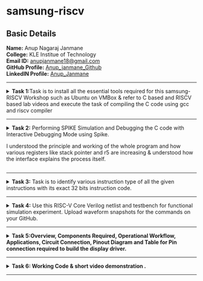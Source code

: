 # samsung-riscv
##  Basic Details

**Name:** Anup Nagaraj Janmane  
**College:** KLE Institue of Technology  
**Email ID:** anupjanmane18@gmail.com  
**GitHub Profile:** [Anup_janmane_Github](https://github.com/anupjanmane18)  
**LinkedIN Profile:** [Anup_Janmane](https://www.linkedin.com/in/anup-janmane-a960b325b/)

----------------------------------------------------------------------------------------------------------------

<details>
<summary><b>Task 1:</b>Task is to install all the essential tools required for this samsung-RISCV  Workshop such as Ubuntu on VMBox & refer to C based and RISCV based lab videos and execute the task of compiling the C code using gcc and riscv compiler</summary><br>

### Install Ubuntu 20.04 LTS on Oracle Virtual Machine Box

Firstly, I have downloaded the virtual box from the links provided to us and
loaded a linux version with image dock file sent  
![Ubuntu and VMBox Installation](https://github.com/anupjanmane18/samsung-riscv/blob/main/task1/virtual_machine_installed.png)

### C Language based LAB
I have successfully run the virtual machine and compiled the tasks.

Initial task is:-

### write a program to compile the sum of first 5 natural numbers in c:

we have written the code sum of 1st 5 numbers in leafpad as shown below.

```
gcc sum_1ton.c

./a.out
```

this code will be run in terminal to get output as 15 for 1st 5 numbers as shown below :


![image](https://github.com/anupjanmane18/samsung-riscv/blob/main/task1/C%20Code%20compiled%20on%20gcc%20Compiler.png)

### RISCV based LAB

1. Using the cat command, the entire C code will be displayed on the terminal.
   
![image](https://github.com/anupjanmane18/samsung-riscv/blob/main/task1/cat%20Command.png)

2. A program is run to obtain risc-v version of the code previously written in c:

  	 ```
	riscv64-unknown-elf-gcc -O1 -mabi=lp64 -march=rv64i -o sum_1ton.o sum_1ton.c
	```

![image](https://github.com/anupjanmane18/samsung-riscv/blob/main/task1/RISCV_C_CODE_O1.png)


3. As the whole version of above code looks lengthier we have used below code to make it shorter
	
 	```
	riscv64 -unknown-elf-objdump -d sum1ton.o | less
	```
 
& we have obtained the required main part to compare the execution in assembly language as shown below :

	
 
![image](https://github.com/anupjanmane18/samsung-riscv/blob/main/task1/Objdump%20using%20-O1%20format.png)

4. Open the same terminal and run the given command:
 
 	```
	riscv64-unknown-elf-gcc -Ofast -mabi=lp64 -march=rv64i -o sum_1ton.o sum_1ton.c
	``` 


![image](https://github.com/anupjanmane18/samsung-riscv/blob/main/task1/RISCV_CODE_Ofast.png)

5. As the whole version of above code looks lengthier as earlier we have used below code to make it shorter
	
 	```
	riscv64 -unknown-elf-objdump -d sum1ton.o | less
	```
 
& we have obtained the required main part to compare the execution in assembly language as shown below :



![image](https://github.com/anupjanmane18/samsung-riscv/blob/main/task1/Objdump%20using%20-Ofast%20format.png)

### End of 1st task
</details>

------------------------------------------------------------------------------------------------------------------

<details>
<summary><b>Task 2:</b> Performing SPIKE Simulation and Debugging the C code with Interactive Debugging Mode using Spike.
	
I understood the principle and working of the whole program and how various registers like stack pointer and r5 are increasing & understood how the interface explains the process itself.
</summary> 

### What is SPIKE in RISCV?
* Spike is a free, open-source C++ simulator for the RISC-V ISA that models a RISC-V core and cache system. It can be used to run programs and a Linux kernel, and can be a starting point for running software on a RISC-V target.

### Testing the SPIKE Simulator for sum1ton.c
**spike_O1_objdump**

* Here we are compare both of the compiler that must display the same output on the terminal.
* after that we are gona debug the sum1ton.c of **-O1_format** using SPIKE simulator

![image](https://github.com/anupjanmane18/samsung-riscv/blob/main/task2/spike_O1_objdump_for_sum1ton.png)

* In the above picture registor a0 earlier has value 21000 in hex decimal.
* After running the registor a0 became 21180 in hexa decimal.
* * Because there has +384 in decimal,so after calculation it gives the above value 

**Spike_Ofast_objdump**

* Here also goes the same we compare both of the compiler that must display the same output on the terminal.
* after that we are gona debug the sum1ton.c of **-Ofast_format** using SPIKE simulator



![image](https://github.com/anupjanmane18/samsung-riscv/blob/main/task2/spike_Ofast_objdump_for_sum1ton.png)

* In the above picture registor sp earlier has value 3ffffffb50 in hex decimal.
* After running the registor a0 became 3ffffffb40 in hexa decimal.
* Because there has -16 in decimal,so after calculation it gives the above value.

### Multiplication of first n natural numbers (C program):

**Here i have used n value as 7**

![image](https://github.com/anupjanmane18/samsung-riscv/blob/main/task2/c_code_for_mult_on_gcc_Compiler.png)

**riscv_objdump_O1_format**

* we have obtained the required main part to compare the execution in assembly language as shown below :

![image](https://github.com/anupjanmane18/samsung-riscv/blob/main/task2/Objdump_using%20-O1_format_for_mult.png)

**riscv_objdump_Ofast_format**

* we have obtained the required main part to compare the execution in assembly language as shown below :

![image](https://github.com/anupjanmane18/samsung-riscv/blob/main/task2/Objdump_using%20-Ofast_format_for_mult.png)


### Testing the SPIKE Simulator for new c program i.e mult1ton.c
**spike_O1_objdump**

* Here we are compare both of the compiler that must display the same output on the terminal.
* after that we are gona debug the sum1ton.c of **-O1_format** using SPIKE simulator

![image](https://github.com/anupjanmane18/samsung-riscv/blob/main/task2/spike_O1_objdump_for_mult1ton.png)

* In the above picture registor a2 earlier has value 1000 in hex decimal.
* After running the registor a2 became 13b0 in hexa decimal.
* Because there has +944 in decimal,so after calculation it gives the above value. 

**Spike_Ofast_objdump**

* Here also goes the same we compare both of the compiler that must display the same output on the terminal.
* after that we are gona debug the sum1ton.c of **-Ofast_format** using SPIKE simulator



![image](https://github.com/anupjanmane18/samsung-riscv/blob/main/task2/spike_Ofast_objdump_for_mult1ton.png)

* In the above picture registor a0 earlier has value 21000 in hex decimal.
* After running the registor a0 became 21180 in hexa decimal.
* Because there has +384 in decimal,so after calculation it gives the above value.

### Steps to debug spike simulation

* bring the pointer to a starting location using
```
until pc 0 100b0(loaction address uh wish to)
```
* next get the value of the registor by using
```
reg 0 a2(your registor address)
```
* next run the next intrsuction by clicking Enter key.
* after that repeat the above instruction i.e **reg 0** instruction & compare the previous value and next value.


* I have used same for both O1_format & Ofast_formate in sum1ton.c & mult1ton.c files 

### End of 2nd task
</details>

------------------------------------------------------------------------------------------------------------------

<details>
<summary><b>Task 3:</b> Task is to identify various instruction type of all the given instructions with its exact 32 bits instruction code. </summary>

### INSTRUCTIONS FORMAT IN RISC-V  
 
There are 6 instruction formats in RISC-V:  
1. R-format  
2. I-format  
3. S-format  
4. B-format  
5. U-format  
6. J-format

### 1. R-type Instruction  
* In RV32, each instruction is of size 32 bits.
* In R-type instruction, R stands for register
* This instruction type is used to execute various arithmetic and logical operations.
* The entire 32 bits instruction is divided into 6 fields as shown below.
![R-type](https://github.com/anupjanmane18/samsung-riscv/blob/main/task3/R_type_instruction.png)

### 2. I-type Instruction  
* In RV32, each instruction is of size 32 bits.
* In I-type instruction, I stand for immediate which means that operations use Registers and Immediate value
* This instruction type is used in immediate and load operations.
*  The entire 32 bits instruction is divided into 5 fields as shown below.

![I-type](https://github.com/anupjanmane18/samsung-riscv/blob/main/task3/I_type_instruction.png)

**Example: ADDI rd, rs1, imm**


### 3. S-type Instruction  

* In RV32, each instruction is of size 32 bits.
*  In S-type instruction, S stand for store which means it is store type instruction that helps to store the value of register into the memory.
*  Mainly, this instruction type is used for store operations.
*  The entire 32 bits instruction is divided into 6 fields as shown below.  
  
![s-type](https://github.com/anupjanmane18/samsung-riscv/blob/main/task3/S_type_instruction.png)

**Example: SW rs2, imm(rs1)**


### 4. B-type Instruction  
* In RV32, each instruction is of size 32 bits.
* In B-type instruction, B stand for branching which means it is mainly used for branching based on certain conditions.
*  The entire 32 bits instruction is divided into 8 fields as shown below.  
  
![B-type](https://github.com/anupjanmane18/samsung-riscv/blob/main/task3/B_type_instruction.png)

**Example: BEQ rs1, rs2, imm**   
 
  
### 5. U-type Instruction  
* In RV32, each instruction is of size 32 bits.
*  In U-type instruction, U stand for Upper Immediate instructions which means it is simply used to transfer the immediate data into the destination register.
*  The entire 32 bits instruction is divided into 3 fields as shown below.  
  
![u-type](https://github.com/anupjanmane18/samsung-riscv/blob/main/task3/U_type_instruction.png)

**Example: LUI rd, imm**   

  
### 6. J-type Instruction  
* In RV32, each instruction is of size 32 bits.
* In J-type instruction, J stand for jump, which means that this instruction format is used to implement jump type instruction.
*  The entire 32 bits instruction is divided into 6 fields as shown below.  
  
![j-type](https://github.com/anupjanmane18/samsung-riscv/blob/main/task3/J_type_instruction.png)

**Example: JAL rd, imm**

### There are 15 unique instructions from RISCV objdump application as follows:
------------------------
### 1. ADDI sp, sp, -16  

![I_type](https://github.com/user-attachments/assets/a26a328f-86e3-44bd-8197-b1d63b14179a)


> * In this instruction ADD means Addition, I means Immediate,
> * hence this instruction belongs to I-type instruction set.

- **Opcode for ADDI :** `0010011`  
- **rd = sp :** `00010`  
- **rs1 = sp :** `00010`  
- **imm[11:0] = -16 :** `111111110000`  
- **func3 :** `000`
  
**32 bits instruction :** ```111111110000|00010|000|00010|0010011``` 

--------------
### 2. SD ra 8(sp) 

![S_type](https://github.com/user-attachments/assets/eab1ca7b-f6ef-48a0-8ea5-beb055acd129)


> * In this instruction SD means store doubleword instruction,
> *  hence this instruction belongs to S-type instruction set.  
 
- **Immediate :** 000000001000 (split into imm[11:5] = 0000000 and imm[4:0] = 01000)
- **rs1 = sp :** 00010
- **rs2 = ra :** 00001
- **funct3:** 011
- **Opcode for SD :** 0100011

**32-bit instruction:** `0000000|00001|00010|011|01000|0100011`

-------------
### 3. LD ra 8(sp)

![image](https://github.com/user-attachments/assets/1c0d8506-db98-45da-b412-5e2f1180b59e)
> * In this instruction LD means  load doubleword instruction,
> *  hence this instruction belongs to S-type instruction set.

- **Immediate :** 000000001000 (split into imm[11:5] = 0000000 and imm[4:0] = 01000)
- **rs2 = ra :** 00001
- **rs1 = sp :** 00010
- **funct3:** 010 (assuming it's a store operation like `SW`)
- **Opcode for Store :** 0100011

**32-bit instruction:** `0000000|00001|00010|010|01000|0100011`

-------------------
### 4. MV a1 a0 


![image](https://github.com/user-attachments/assets/0b0164b6-a416-48d5-8602-74cea98d939f)

**The MV (Move) instruction is a pseudo-instruction in RISC-V, which is equivalent to:
ADD a1, a0, x0**

> * In this instruction MV means  pseudo-instruction,
> *  hence this instruction belongs to S-type instruction set.

- **Immediate :** 0000000 (split into imm[11:5] = 0000000 and imm[4:0] = 00000)
- **rs1 = a0 :** 01010
- **rs2 = x0 :** 00000
- **funct3:** 000
- **Opcode for ADD :** 0100011

**32-bit instruction:** `0000000|00000|01010|000|00000|0100011`


------------------------------
### 5. BEQZ a5 101f0 <exit+0x2c>

![image](https://github.com/user-attachments/assets/8e3d4a6a-59fa-4afd-be84-5b38e3c0185b)

**The BEQZ pseudo-instruction means "branch if equal to zero" and is equivalent to:
BEQ a5, x0, offset**



> * In this instruction BWQZ means  pseudo-instruction,short for "branch if equal to zero."
> *  hence this instruction belongs to B-type instruction set.

- **Immediate :** `1000000011100` (split into imm[12] = `1`, imm[10:5] = `000000`, imm[4:1] = `01110`, imm[11] = `0`)
- **rs1 = a5 :** `01111`
- **rs2 = x0 :** `00000`
- **funct3:** `000`
- **Opcode for BEQ:** `1100011`

**32-bit instruction:** `1000000|00000|01111|000|01110|1100011`

---------------------
### 6. SRAI s1 a5 0x3

![image](https://github.com/user-attachments/assets/e1236784-f266-45a2-a05e-67706beeb944)

> * In this instruction SRAI means  Shift Right Arithmetic Immediate.
> *  hence this instruction belongs to I-type instruction set.

- **Immediate :** `000000000011` (split into imm[11:0] = `000000000011`)
- **rs1 = a5 :** `01111`
- **rd = s1 :** `01001`
- **funct3:** `101`
- **Opcode for SRAI :** `0010011`

**32-bit instruction:** `000000000011|01111|101|01001|0010011`

--------------------
### 7. LUI a0 0x21 

![LUI_U_type](https://github.com/user-attachments/assets/9dcdd9ba-600f-489a-90cb-2bf6a806bbd8)


> * In this instruction LUI means Load Upper Immediate,
> *  hence this instruction belongs to U-type instruction set.

- **Immediate = 0x21 :** `0000000000000_00100001`
- **rd = a5:** `01010`
- **Opcode:** `0110111`

**32 bits instruction :** ```0000000000000|00100001|01010|0110111``` 

--------------------------
### 8. JAL ra 10408 <printf>

![JAL_J_type](https://github.com/user-attachments/assets/e6aee0d7-2236-4d33-a7ef-9ddfece0cae9)


> * In this instruction JAL means Jump and Link,
> *  hence this instruction belongs to J-type instruction set.

- **Immediate (20 bits)**: `0 1001100000 1 00001010` (split into imm[20] = `0` and imm[10:1] = `1001100000 `imm[11] = `1` and imm[19:12] = `00001010`)
- **rd (ra = x1)**: `00001`
- **Opcode**: `1101111`
		         
**32 bits instruction :** ```0 1001100000 1 00001010|00001|1101111```

------------------
### 9. AUIPC a5 0xffff0

![image](https://github.com/user-attachments/assets/dc1b9458-2bce-4ea9-89c1-610b5170cd78)

> * In this instruction AUIPC means Add Upper Immediate to PC Immediate,
> *  hence this instruction belongs to U-type instruction set.

- **Immediate :** 11111111111100000000 (split into imm[31:12] = 111111111111 and imm[11:0] = 000000000000)
- **rd = a5 :** `01111`
- **Opcode for AUIPC :** `0010111`

**32-bit instruction:** `111111111111|01111|0010111`

-----------------------
### 10. J 101b0 <atexit> 

![image](https://github.com/user-attachments/assets/d837a001-3588-4ea7-9627-851fb5ff4cc3)

> * In this instruction J means Jump and Link,
> *  hence this instruction belongs to J-type instruction set.

- **Immediate :** `0000010000001101010` (split into imm[20] = `0`, imm[10:1] = `0000000000`, imm[11] = `0`, imm[19:12] = `00000100`)
- **rd = x0 :** `00000`
- **Opcode for J-type (JAL):** `1101111`

**32-bit instruction:** `0000000|0000000000|0|00000100|00000|1101111`

------------------
### 11. LW a0 0(sp)

![image](https://github.com/user-attachments/assets/8aa35f2b-bcd2-4619-a3dd-d22d0f706dff)

> * In this instruction, LW means Load Word,
> * hence this instruction belongs to I-type instruction set.

- **Immediate :** `000000000000`
- **rs1 = sp :** `00010`
- **rd = a0 :** `01010`
- **funct3:** `010`
- **Opcode for LW :** `0000011`

**32-bit instruction:** `000000000000|00010|010|01010|0000011`

---------------------
### 12. BENZ a5,10188 <do global dtors aux+0x4c>
    
![image](https://github.com/user-attachments/assets/31d8c899-4b38-4779-95d8-ed01a5ca0023)

**Assume that BENZ behaves similarly to a branch instruction, but with a custom format. We can treat BENZ like a branch if not zero instruction**

> * In this instruction BENZ means a specific operation (hypothetical or custom instruction), 
> * hence this instruction belongs to a custom instruction type.

- **Immediate :** `0000011010010` (split into imm[12] = `0`, imm[10:5] = `000001`, imm[4:1] = `1010`, imm[11] = `0`)
- **rs1 = a5 :** `01111`
- **rs2 = x0 :** `00000`
- **funct3:** `001`
- **Opcode for custom BENZ:** `1100011`

**32-bit instruction:** `0000001|00000|01111|001|1010|1100011`

------------------------------------------------
### 13. LBU a5, 1944(gp) # 231a0 <completed.5468>

![image](https://github.com/user-attachments/assets/8f009b1b-1992-45c9-a6ee-aab390d88532)

> * In this instruction LBU means Load Byte Unsigned,
> * hence this instruction belongs to I-type instruction set

- **Immediate :** `11110001000`
- **rs1 = gp :** `00011`
- **rd = a5 :** `01111`
- **funct3:** `100`
- **Opcode for LBU:** `0000011`

**32-bit instruction:** `11110001000|00011|100|01111|0000011`

--------------------
### 14. LI a0 0

![image](https://github.com/user-attachments/assets/732699d9-8bdf-48e5-bbce-ff775e79ea57)

**The LI pseudo-instruction means "Load Immediate" and is equivalent to an ADDI (Add Immediate) instruction** 

> * In this instruction LI means Load Immediate,
> * hence this instruction belongs to I-type instruction set

- **Immediate :** `000000000000` (12 bits)
- **rs1 = x0 :** 00000`
- **rd = a0 :** 01010`
- **funct3:** 000`
- **Opcode for ADDI:** `0010011`

**32-bit instruction:** `000000000000|00000|000|01010|0010011`

-----------------------------
### 15. SLLI t0, t0,0x1f

![image](https://github.com/user-attachments/assets/caf27b0e-ce37-48a5-b43f-d278bd3c3c11)

> * In this instruction, SLLI means Shift Left Logical Immediate,
> *hence this instruction belongs to the I-type instruction set.

- **Immediate :** `000000011111` (12-bit immediate value for 0x1f)
- **rs1 = t0 :** `00101`
- **rd = to :** `00110`
- **funct3:** `001`
- **Opcode for SLLI :** `0010011`

**32-bit instruction:** `000000011111|00101|001|00110|0010011`

### End of 3rd task
</details>

------------------------------------------------------------------------------------------------------------------


<details>
<summary><b>Task 4:</b> Use this RISC-V Core Verilog netlist and testbench for functional simulation experiment. Upload waveform snapshots for the commands on your GitHub. </summary>

Reference GitHub repo is [![GitHub](https://img.shields.io/badge/-GitHub-181717?style=flat-square&logo=github&logoColor=white)](https://github.com/vinayrayapati/rv32i/blob/main/iiitb_rv32i.v)

## Starting with Functional Simulation
* First I installed the iverilog and gtkwave using following commands:
  ```
  sudo apt-get update
  ```
  ```
  sudo apt-get install iverilog gtkwave
  ```
* Cloning the github repository:
  - make a github repository
  - upload the two filies
  - 1. https://github.com/anupjanmane18/anup/blob/main/iiitb_rv32i.v
    2. https://github.com/anupjanmane18/anup/blob/main/iiitb_rv32i_tb.v
  -  run the below code in cmd 

  ```
   git clone https://github.com/anupjanmane18/anup
   ```

* Chanding the working directory to `anup` using the following comand:
  ```
   cd anup
  ```

* To simulate and run the verilog code , entered the following commands in the terminal:
  ```
  iverilog -o anup iiitb_rv32i.v iiitb_rv32i_tb.v
  ```
  ```
  ./anup
  ```
* For seeing the output waveform I used the following command:
  ```
  gtkwave iiitb_rv32i.vcd
  ```

* The GTKWave will be opened and following window will be appeared  
  
![image](https://github.com/user-attachments/assets/8ebb8c40-d549-4bd2-9521-92a4200b617c)

### As shown in the figure below, all the instructions in the given verilog file is hard-coded, the designer has hard-coded each instructions based on their own pattern. Hence the 32-bits instruction that we generated in above task will not match with the given instruction.

![image](https://github.com/user-attachments/assets/512edc06-4524-43f7-833f-e3d087869a38)

#### Following are the differences between standard RISCV ISA and the Instruction Set given in the reference repository:  
  
|  **Operation**  |  **Standard RISCV ISA**  |  **Hardcoded ISA**  |  
|  :----:  |  :----:  |  :----:  |  
|  ADD R6, R2, R1  |  32'h00110333  |  32'h02208300  |  
|  SUB R7, R1, R2  |  32'h402083b3  |  32'h02209380  |  
|  AND R8, R1, R3  |  32'h0030f433  |  32'h0230a400  |  
|  OR R9, R2, R5  |  32'h005164b3  |  32'h02513480  |  
|  XOR R10, R1, R4  |  32'h0040c533  |  32'h0240c500  |  
|  SLT R1, R2, R4  |  32'h0045a0b3  |  32'h02415580  |  
|  ADDI R12, R4, 5  |  32'h004120b3  |  32'h00520600  |  
|  BEQ R0, R0, 15  |  32'h00000f63  |  32'h00f00002  |  
|  SW R3, R1, 2  |  32'h0030a123  |  32'h00209181  |  
|  LW R13, R1, 2  |  32'h0020a683  |  32'h00208681  |  
|  SRL R16, R14, R2  |  32'h0030a123  |  32'h00271803  |
|  SLL R15, R1, R2  |  32'h002097b3  |  32'h00208783  |  

### Instruction 1. ADD 

![image](https://github.com/user-attachments/assets/f1b4a40d-b584-4fde-bb48-2132a76a858d)

### Detailed Explanation:
- **Values Stored in Two Different Registers**:
  - The waveform indicates that the values `1` and `2` are stored in registers `r1` and `r2` respectively (`ID_EX_A` and `ID_EX_B`).

- **32-bit Instruction for ADD `R6, R2, R1`**:
  - The instruction `0x02208300` represents the operation `add r6, r1, r2`. This instruction tells the processor to add the values in registers `r1` and `r2` and store the result in register `r6`.

- **Output of ADD Operation**:
  - The ALU performs the addition `1 + 2`, resulting in `3`, which is shown in the `EX_MEM_ALUOUT` signal.

### Instruction 2. SUB

![image](https://github.com/user-attachments/assets/8ae77a86-82ae-4b89-93cc-0e5e060876b7)


### Detailed Explanation:
- **Values Stored in Two Different Registers**:
  - The waveform indicates that the values `1` and `2` are stored in registers `r1` and `r2` respectively (`ID_EX_A` and `ID_EX_B`).

- **32-bit Instruction for SUB `R7, R2, R1`**:
  - The instruction `0x02208380` represents the operation `sub r7, r1, r2`. This instruction tells the processor to add the values in registers `r1` and `r2` and store the result in register `r7`.

- **Output of ADD Operation**:
  - The ALU performs the addition `1 - 2`, resulting in `-1(FFFFFFFF)`, which is shown in the `EX_MEM_ALUOUT` signal.

### Instruction 3. AND

![image](https://github.com/user-attachments/assets/d8438554-d42e-4585-96de-55d731174ad8)


#### Key Points:
1. **Values Stored in Registers**:
   - `ID_EX_A` holds `3`, corresponding to the value in register `R1`.
   - `ID_EX_B` holds `1`, corresponding to the value in register `R3`.

2. **Instruction Fetching**:
   - `EX_MEM_IR` signal shows the value `0x0230A400`, which is the 32-bit instruction for `AND R8, R1, R3`.

3. **ALU Operation**:
   - The output of the ALU operation `EX_MEM_ALUOUT` shows `1`. This is the result of the bitwise AND operation `3 & 1`:
     - `3` in binary is `0011`
     - `1` in binary is `0001`
     - Bitwise AND of `0011 & 0001` results in `0001`, which is `1` in decimal.

4. **Steps in the Processor Pipeline**:
   - **Fetch Stage**: Instruction `AND R8, R1, R3` is fetched.
   - **Decode Stage**: The values of `R1` and `R3` are read into `ID_EX_A` and `ID_EX_B`.
   - **Execute Stage**: The ALU performs the bitwise AND operation, resulting in `1`.
   - **Memory and Write Back Stages**: (Not shown explicitly but understood to follow.)

### Instruction 4. OR 

![image](https://github.com/user-attachments/assets/5282ec13-2fd0-4a2a-9bd0-fa6dd565709a)


**Description:**
- This instruction performs a bitwise OR operation between the values in registers R2 and R5 and stores the result in register R9.

**Details:**
- The values in R2 and R5 are `2` (binary: `0010`) and `5` (binary: `0101`), respectively.
- The bitwise OR operation (`0010 | 0101`) results in `7` (binary: `0111`).


### Instruction 5. XOR

![image](https://github.com/user-attachments/assets/c385fa51-f561-4293-b971-838145925155)


**Description:**
- This instruction performs a bitwise XOR operation between the values in registers R1 and R4 and stores the result in register R10.

**Details:**
- The values in R1 and R4 are `1` (binary: `0001`) and `4` (binary: `0100`), respectively.
- The bitwise XOR operation (`0001 ^ 0100`) results in `5` (binary: `0101`).


### Instruction 6. SLT 

![Screenshot 2025-01-22 224702](https://github.com/user-attachments/assets/683dafb3-af55-409b-949e-89f8655a6296)

1. **Instruction**: `SLT R1, R2, R4`
   - This instruction performs a "Set Less Than" (SLT) operation. It compares the values in registers `R2` and `R4` and sets the destination register `R1` to 1 if the value in `R2` is less than the value in `R4`; otherwise, it sets `R1` to 0.

2. **Waveform Signals**:
   - **EX_MEM_IR[31:0]**: The instruction register for the Execution/Memory (EX/MEM) pipeline stage, holding the 32-bit instruction `0x202415580`.
   - **ID_EX_A[31:0]**: The value of register `R2`.
   - **ID_EX_B[31:0]**: The value of register `R4`.
   - **EX_MEM_ALUOUT[31:0]**: The output of the Arithmetic Logic Unit (ALU) after performing the SLT operation.

3. **Waveform Details**:
   - **Values in Registers**: The values stored in `R2` and `R4` are 2 and 4, respectively.
   - **SLT Operation**: The SLT operation compares these values. Since 2 < 4, the output is 1, indicating `R2` is less than `R4`.

4. **Annotations**:
   - **Values stored in two different registers**: Highlighting the values of `R2` and `R4`.
   - **Output of SLT will be 1**: Explains that if the value in `R2` is less than `R4`, the result will be 1; otherwise, it will be 0.
   - **32 bits instruction for SLT R1, R2, R4**: Shows the binary representation of the SLT instruction.

### Instruction 7. ADDI 

![image](https://github.com/user-attachments/assets/4317b78c-4289-42af-9d2a-e867f904b3f2)

1. **Instruction**: `ADDI R12, R4, 5`
   - This instruction performs an "Add Immediate" (ADDI) operation. It adds the immediate value 5 to the value in register `R4` and stores the result in register `R12`.

2. **Waveform Signals**:
   - **EX_MEM_IR[31:0]**: The instruction register for the Execution/Memory (EX/MEM) pipeline stage, holding the 32-bit instruction `0x00520600`.
   - **ID_EX_A[31:0]**: The value of register `R4`.
   - **ID_EX_IMMEDIATE[31:0]**: The immediate value 5.
   - **EX_MEM_ALUOUT[31:0]**: The output of the ALU after performing the ADDI operation.

3. **Waveform Details**:
   - **Values in Registers and Immediate**: The value stored in `R4` is 4, and the immediate value is 5.
   - **ADDI Operation**: The ADDI operation adds these values. The result is 9, which is stored in `R12`.

4. **Annotations**:
   - **Stored value in Register and an Immediate value**: Highlights the values involved in the ADDI operation.
   - **Output of ADDI will be 9**: Explains that the value in `R4` (4) added to the immediate value (5) results in 9.
   - **32 bits instruction for ADDI R12, R4, 5**: Shows the binary representation of the ADDI instruction.

### Instruction 8. BEQ 

![image](https://github.com/user-attachments/assets/fae591e8-7c12-4cd5-8069-feab798b8710)

**Description:**
- The `BEQ` (Branch if Equal) instruction compares the values in registers `R0` and `R0`.
- If the values are equal, it adds the immediate value `15` to the program counter (PC).

**Waveform Analysis:**
- **Initial State:** The program counter (PC) is initially at `10`.
- **Registers:** Both `R0` registers contain the value `0`.
- **Condition:** Since `R0` is equal to `R0`, the condition is true.
- **PC Update:** The instruction adds `15` to the PC.
  - PC = 10(0A in hexa) + 15 = 25(19 in hexa) .
- **Result:** The updated PC value is `25(19 in hexa)`.


### Instruction 9. BNE 

![image](https://github.com/user-attachments/assets/6aa52a22-cf8b-4d19-9433-6bbc8038afd6)

**Description:**
- The `BEQ` (Branch if not Equal) instruction compares the values in registers `R0` and `R0`.
- If the values are not equal, it adds the immediate value `20` to the program counter (PC).

**Waveform Analysis:**
- **Initial State:** The program counter (PC) is initially at `10`.
- **Registers:** Both `R0` registers contain the value `0`.
- **Condition:** Since `R0` is equal to `R0`, the condition is true.
- **PC Update:** The instruction adds `20` to the PC.
  - PC = 26(1A in hexa) + 20 = 46(2E in hexa) .
- **Result:** The updated PC value is `46(2E in hexa)`.

### Instruction 10. SLL

![image](https://github.com/user-attachments/assets/94fd2459-651d-456e-890d-6103cb0b658b)

### End of 4th task
</details>

------------------------------------------------------------------------------------------------------------------

<details>
   <summary><b>Task 5:Overview, Components Required, Operational Workflow, Applications, Circuit Connection, Pinout Diagram and Table for Pin connection required to build the display driver.</summary>

# Digital Object Counter using VSDSquadron Mini

## Overview
The Digital Object Counter is an automated system designed to accurately detect and count objects as they pass through a designated area. By utilizing advanced sensor technology and a high-performance microcontroller, it provides real-time tracking and clear data visualization. This system helps improve efficiency by reducing manual effort, minimizing errors, and enabling accurate record-keeping.

With its ability to integrate into industrial automation systems, the Digital Object Counter is well-suited for manufacturing, logistics, retail, and traffic monitoring. Its reliable performance, durable design, and adaptability make it a valuable tool for businesses looking to optimize productivity and streamline operations

## Components Required
Here is the components list :

Here is the updated table:  

| **S.No** | **Component**              | **Function**                          |  
|---------|--------------------------|--------------------------------------|  
| 1       | VSD Squadron Mini Board  | Microcontroller for processing data  |  
| 2       | IR Sensor                | Detects objects passing through      |  
| 3       | I2C LCD Display          | Displays the object count            |  
| 4       | Push Buttons             | Resets the count when pressed        |  
| 5       | Power Supply (5V or Battery) | Provides power to the system         |   

## Operational Workflow:
* The sensor detects an object passing through the counting zone.
* The microcontroller processes the sensor signal and increments the count.
* The display unit updates in real time to reflect the new count.
* A reset button allows manual resetting of the counter when required

## Applications:
* ✔ Automated Manufacturing – Tracks production output on assembly lines
* ✔ Retail & Commercial Spaces – Monitors foot traffic in malls and offices
* ✔ Industrial Process Control – Ensures accurate inventory and stock management
* ✔ Traffic & Public Safety – Counts vehicles or pedestrians for data analytic

## Circuit Connection
## 🔗 Connection Table: Digital Object Counter using VSD Squadron Mini Board  

| **Component**               | **Pin on Component** | **Connected to (VSD Squadron Mini Board)** |
|-----------------------------|---------------------|---------------------------------------------|
| 🟢 **IR Sensor**            | **VCC**             | **5V**                                     |
|                             | **GND**             | **GND**                                    |
|                             | **OUT**             | **PD6 (GPIO_Pin_6)**                       |
| 🟡 **I2C LCD Display (PCF8574)** | **SDA**             | **PC1 (GPIO_Pin_1)**                       |
|                             | **SCL**             | **PC2 (GPIO_Pin_2)**                       |
|                             | **VCC**             | **5V**                                     |
|                             | **GND**             | **GND**                                    |
| 🔴 **Buzzer**               | **Positive (+)**    | **PD5 (GPIO_Pin_5)**                       |
|                             | **Negative (-)**    | **GND**                                    |
| 🔵 **Push Button (Reset)**  | **One Terminal**    | **GND**                                    |
|                             | **Other Terminal**  | **PD1 (GPIO_Pin_1)**                       |




## Pinout Diagram for the project
The following diagram represents the pin configuration for the Digital Object Counter using the VSD Squadron Mini

![block diagram object counter](https://github.com/user-attachments/assets/6cbbefac-5f95-4a1d-a407-5feeeb11d848)


### End of 5th task
</details>

------------------------------------------------------------------------------------------------------------------

<details>
   <summary><b>Task 6: Working Code & short video demonstration .</summary>


## Code uploaded on the board
```
#include <debug.h>
#include <ch32v00x.h>
#include <ch32v00x_gpio.h>

// Defining the SDA and SCL Pins for I2C Communication
#define SDA_PIN GPIO_Pin_1
#define SCL_PIN GPIO_Pin_2
// Defining the LCD_Address 
#define LCD_Address 0x27

void lcd_send_cmd(unsigned char cmd);
void lcd_send_data(unsigned char data);
void lcd_send_str(unsigned char *str);
void lcd_init(void);
void delay_ms(unsigned int ms);

// Function to produce a delay
void delay_ms(unsigned int ms) {
    for (unsigned int i = 0; i < ms; i++) {
        for (unsigned int j = 0; j < 8000; j++) {
            __NOP();
        }
    }
}

// Function to initialize GPIO pins
void GPIO_INIT(void) {
    GPIO_InitTypeDef GPIO_InitStructure;
    RCC_APB2PeriphClockCmd(RCC_APB2Periph_GPIOD | RCC_APB2Periph_GPIOC, ENABLE);
    
    // Push button
    GPIO_InitStructure.GPIO_Pin = GPIO_Pin_1;
    GPIO_InitStructure.GPIO_Mode = GPIO_Mode_IPU; // Defined as Input Type
    GPIO_Init(GPIOD, &GPIO_InitStructure);
    
    // Buzzer pin
    GPIO_InitStructure.GPIO_Pin = GPIO_Pin_5;
    GPIO_InitStructure.GPIO_Mode = GPIO_Mode_Out_PP;
    GPIO_InitStructure.GPIO_Speed = GPIO_Speed_50MHz;
    GPIO_Init(GPIOD, &GPIO_InitStructure);
    
    // Initialize SDA and SCL pins for I2C
    GPIO_InitStructure.GPIO_Pin = SDA_PIN | SCL_PIN;
    GPIO_InitStructure.GPIO_Mode = GPIO_Mode_Out_OD;
    GPIO_InitStructure.GPIO_Speed = GPIO_Speed_50MHz;
    GPIO_Init(GPIOC, &GPIO_InitStructure);
    
    // Pin 4 OUT PIN FOR IR SENSOR
    GPIO_InitStructure.GPIO_Pin = GPIO_Pin_6; // Defines which Pin to configure
    GPIO_InitStructure.GPIO_Mode = GPIO_Mode_IPU; // Defines Input Type
    GPIO_Init(GPIOD, &GPIO_InitStructure);
}

// Function to write a byte of data to the I2C bus
void i2c_write(unsigned char dat) {
    for (unsigned char i = 0; i < 8; i++) {
        GPIO_WriteBit(GPIOC, SCL_PIN, Bit_RESET);
        if (dat & (0x80 >> i)) {
            GPIO_WriteBit(GPIOC, SDA_PIN, Bit_SET);
        } else {
            GPIO_WriteBit(GPIOC, SDA_PIN, Bit_RESET);
        }
        GPIO_WriteBit(GPIOC, SCL_PIN, Bit_SET);
    }
    GPIO_WriteBit(GPIOC, SCL_PIN, Bit_RESET);
}

// Function to start I2C communication
void i2c_start(void) {
    GPIO_WriteBit(GPIOC, SCL_PIN, Bit_SET);
    GPIO_WriteBit(GPIOC, SDA_PIN, Bit_SET);
    delay_ms(1);
    GPIO_WriteBit(GPIOC, SDA_PIN, Bit_RESET);
    delay_ms(1);
    GPIO_WriteBit(GPIOC, SCL_PIN, Bit_RESET);
}

// Function to stop I2C communication
void i2c_stop(void) {
    GPIO_WriteBit(GPIOC, SDA_PIN, Bit_RESET);
    GPIO_WriteBit(GPIOC, SCL_PIN, Bit_RESET);
    delay_ms(1);
    GPIO_WriteBit(GPIOC, SCL_PIN, Bit_SET);
    delay_ms(1);
    GPIO_WriteBit(GPIOC, SDA_PIN, Bit_SET);
}

// Function to wait for an acknowledgment bit
void i2c_ACK(void) {
    GPIO_WriteBit(GPIOC, SCL_PIN, Bit_RESET);
    GPIO_WriteBit(GPIOC, SDA_PIN, Bit_SET);
    GPIO_WriteBit(GPIOC, SCL_PIN, Bit_SET);
    while(GPIO_ReadInputDataBit(GPIOC, SDA_PIN));
    GPIO_WriteBit(GPIOC, SCL_PIN, Bit_RESET);
}

// Function to send a command to the LCD
void lcd_send_cmd(unsigned char cmd) {
    unsigned char cmd_l = (cmd << 4) & 0xf0;
    unsigned char cmd_u = cmd & 0xf0;

    i2c_start();
    i2c_write(LCD_Address << 1);
    i2c_ACK();
    i2c_write(cmd_u | 0x0C);
    i2c_ACK();
    i2c_write(cmd_u | 0x08);
    i2c_ACK();
    delay_ms(1);
    i2c_write(cmd_l | 0x0C);
    i2c_ACK();
    i2c_write(cmd_l | 0x08);
    i2c_ACK();
    delay_ms(1);
    i2c_stop();
}

// Function to send data to the LCD
void lcd_send_data(unsigned char data) 
{
    unsigned char data_l = (data << 4) & 0xf0;
    unsigned char data_u = data & 0xf0;

    i2c_start();
    i2c_write(LCD_Address << 1);
    i2c_ACK();
    i2c_write(data_u | 0x0D);
    i2c_ACK();
    i2c_write(data_u | 0x09);
    i2c_ACK();
    delay_ms(1);
    i2c_write(data_l | 0x0D);
    i2c_ACK();
    i2c_write(data_l | 0x09);
    i2c_ACK();
    delay_ms(1);
    i2c_stop();
}

// Function to send a string to the LCD
void lcd_send_str(unsigned char *str) 
{
    while (*str) 
	{
        lcd_send_data(*str++);
    }
}

// Function to initialize the LCD
void lcd_init(void) 
{
    lcd_send_cmd(0x02); // Return home
    lcd_send_cmd(0x28); // 4-bit mode, 2 lines, 5x7 dots
    lcd_send_cmd(0x0C); // Display On, cursor off
    lcd_send_cmd(0x06); // Increment cursor (shift cursor to right)
    lcd_send_cmd(0x01); // Clear display
    delay_ms(20); // Wait for the LCD to process the clear command
}

// Function to set pin mode dynamically
void set_pin_mode(GPIO_TypeDef* GPIOx, uint16_t GPIO_Pin, GPIOMode_TypeDef GPIO_Mode)
{
    GPIO_InitTypeDef GPIO_InitStructure;
    GPIO_InitStructure.GPIO_Pin = GPIO_Pin;
    GPIO_InitStructure.GPIO_Mode = GPIO_Mode;
    GPIO_InitStructure.GPIO_Speed = GPIO_Speed_50MHz;
    GPIO_Init(GPIOx, &GPIO_InitStructure);
}

int main(void)
{
    uint8_t IR = 1;
    uint8_t n = 0;
    //uint8_t oldValue = 1;

    NVIC_PriorityGroupConfig(NVIC_PriorityGroup_1); // Configuring NVIC priority group
    SystemCoreClockUpdate(); // Update System Core Clock
    Delay_Init(); // Initialize Delay
    GPIO_INIT(); // Initialize the GPIO pins
    delay_ms(20);
    // Initialize the LCD Display
    lcd_init();
    delay_ms(20);
    lcd_send_cmd(0x80); // Move the cursor to first row first column
    delay_ms(20);
    unsigned char WelcomeMessage[16] = "Count:";
    lcd_send_str(WelcomeMessage);
    delay_ms(2000);

    while (1)
	{
        IR = GPIO_ReadInputDataBit(GPIOD, GPIO_Pin_6);
        if (IR == 0) // Read state of Pin 4 (IR sensor)
		{ 
            //oldValue = 0;
            n++ ; // Increment count

            // Update the LCD with the new count
            lcd_send_cmd(0x80); // Move the cursor to second row first column
            delay_ms(20);
            unsigned char countMessage[16];
            sprintf((char*)countMessage, "Count: %d", n); // Format the count message
            lcd_send_str(countMessage);
            delay_ms(2);

            // Activate the buzzer
            GPIO_WriteBit(GPIOD, GPIO_Pin_5, Bit_SET);
            delay_ms(500); // Buzzer on for 500 ms
            GPIO_WriteBit(GPIOD, GPIO_Pin_5, Bit_RESET); // Turn off buzzer
        } else if (IR == 1) 
		{
            
			//oldValue = 1;
        }

        // Check if the push button is pressed to reset the count
        if (GPIO_ReadInputDataBit(GPIOD, GPIO_Pin_1) == 0 ) 
		{
            n = 0; // Reset count
            delay_ms(2);
            lcd_send_cmd(0xC0); // Move the cursor to second row first column
            delay_ms(20);
            unsigned char resetMessage[16] = "Count reset";
            lcd_send_str(resetMessage);
            delay_ms(1000); // Display reset message for 2 seconds
            //Update the count display
            lcd_send_cmd(0x01);
			lcd_send_cmd(0x80); // Move the cursor to first row first column
            delay_ms(20);
            unsigned char WelcomeMessage[16] = "Count: 0";
            lcd_send_str(WelcomeMessage);
        }
    }
}
```
# short video demonstration 
Project Simulation Video: https://drive.google.com/file/d/1OdS_hKHWbflZjCNQyB4ynPRz-J8ltaon/view?usp=drive_link

### End of 6th task
</details>

------------------------------------------------------------------------------------------------------------------

